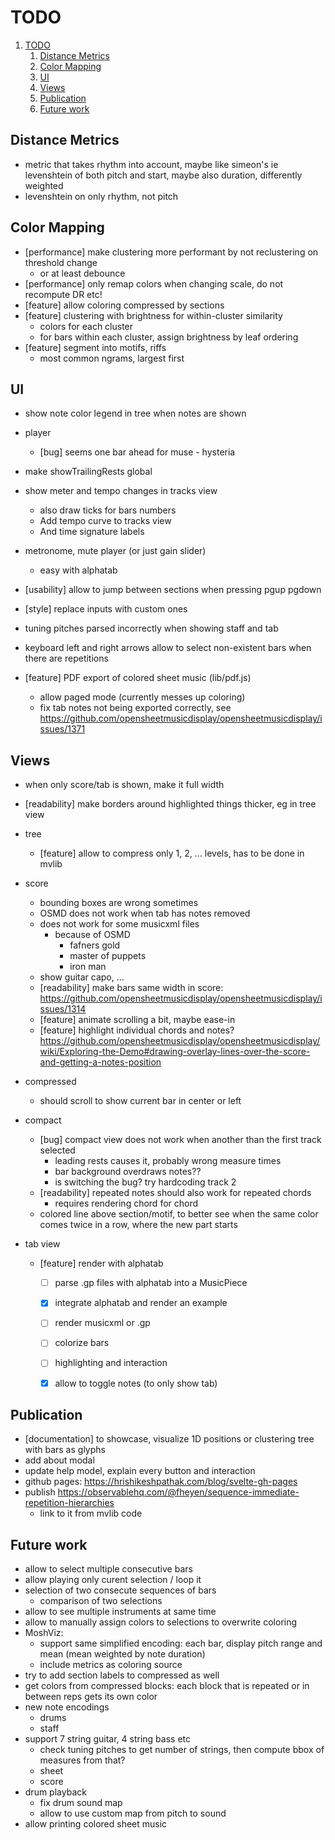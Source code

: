 # TODO

1. [TODO](#todo)
   1. [Distance Metrics](#distance-metrics)
   2. [Color Mapping](#color-mapping)
   3. [UI](#ui)
   4. [Views](#views)
   5. [Publication](#publication)
   6. [Future work](#future-work)


## Distance Metrics

- metric that takes rhythm into account, maybe like simeon's ie levenshtein of both pitch and start, maybe also duration, differently weighted
- levenshtein on only rhythm, not pitch


## Color Mapping

- [performance] make clustering more performant by not reclustering on threshold change
  - or at least debounce
- [performance] only remap colors when changing scale, do not recompute DR etc!
- [feature] allow coloring compressed by sections
- [feature] clustering with brightness for within-cluster similarity
  - colors for each cluster
  - for bars within each cluster, assign brightness by leaf ordering
- [feature] segment into motifs, riffs
   - most common ngrams, largest first


## UI

- show note color legend in tree when notes are shown
- player
  - [bug] seems one bar ahead for muse - hysteria
- make showTrailingRests global
- show meter and tempo changes in tracks view
    - also draw ticks for bars numbers
    - Add tempo curve to tracks view
    - And time signature labels
- metronome, mute player (or just gain slider)
  - easy with alphatab

- [usability] allow to jump between sections when pressing pgup pgdown
- [style] replace inputs with custom ones

- tuning pitches parsed incorrectly when showing staff and tab
- keyboard left and right arrows allow to select non-existent bars when there are repetitions

- [feature] PDF export of colored sheet music (lib/pdf.js)
  - allow paged mode (currently messes up coloring)
  - fix tab notes not being exported correctly, see https://github.com/opensheetmusicdisplay/opensheetmusicdisplay/issues/1371

## Views

- when only score/tab is shown, make it full width

- [readability] make borders around highlighted things thicker, eg in tree view

- tree
  - [feature] allow to compress only 1, 2, ... levels, has to be done in mvlib

- score
  - bounding boxes are wrong sometimes
  - OSMD does not work when tab has notes removed
  - does not work for some musicxml files
    - because of OSMD
      - fafners gold
      - master of puppets
      - iron man
  - show guitar capo, ...
  - [readability] make bars same width in score: https://github.com/opensheetmusicdisplay/opensheetmusicdisplay/issues/1314
  - [feature] animate scrolling a bit, maybe ease-in
  - [feature] highlight individual chords and notes? https://github.com/opensheetmusicdisplay/opensheetmusicdisplay/wiki/Exploring-the-Demo#drawing-overlay-lines-over-the-score-and-getting-a-notes-position

- compressed
  - should scroll to show current bar in center or left

- compact
  - [bug] compact view does not work when another than the first track selected
    - leading rests causes it, probably wrong measure times
    - bar background overdraws notes??
    - is switching the bug? try hardcoding track 2
  - [readability] repeated notes should also work for repeated chords
    - requires rendering chord for chord
  - colored line above section/motif, to better see when the same color comes twice in a row, where the new part starts

- tab view
  - [feature] render with alphatab
    - [ ] parse .gp files with alphatab into a MusicPiece
    - [x] integrate alphatab and render an example
    - [ ] render musicxml or .gp
    - [ ] colorize bars
    - [ ] highlighting and interaction
    - [x] allow to toggle notes (to only show tab)


## Publication

- [documentation] to showcase, visualize 1D positions or clustering tree with bars as glyphs
- add about modal
- update help model, explain every button and interaction
- github pages: https://hrishikeshpathak.com/blog/svelte-gh-pages
- publish https://observablehq.com/@fheyen/sequence-immediate-repetition-hierarchies
  - link to it from mvlib code


## Future work

- allow to select multiple consecutive bars
- allow playing only curent selection / loop it
- selection of two consecute sequences of bars
  - comparison of two selections
- allow to see multiple instruments at same time
- allow to manually assign colors to selections to overwrite coloring
- MoshViz:
  - support same simplified encoding: each bar, display pitch range and mean (mean weighted by note duration)
  - include metrics as coloring source
- try to add section labels to compressed as well
- get colors from compressed blocks: each block that is repeated or in between reps gets its own color
- new note encodings
  - drums
  - staff
- support 7 string guitar, 4 string bass etc
  - check tuning pitches to get number of strings, then compute bbox of measures from that?
  - sheet
  - score
- drum playback
  - fix drum sound map
  - allow to use custom map from pitch to sound
- allow printing colored sheet music
